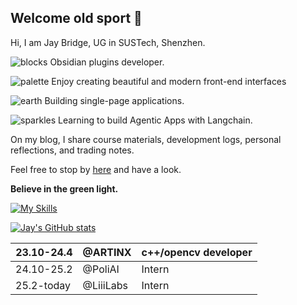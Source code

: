 ## Welcome old sport 👋

Hi, I am Jay Bridge, UG in SUSTech, Shenzhen.

![blocks](https://github.com/user-attachments/assets/c52e32cf-b11f-4eb1-85ef-610b17bc470e) Obsidian plugins developer.

![palette](https://github.com/user-attachments/assets/cf5aa5f6-271a-46e5-83f2-02f503be8d33) Enjoy creating beautiful and modern front-end interfaces

![earth](https://github.com/user-attachments/assets/21076525-4c12-407c-bdfe-50ade1629478) Building single-page applications.

![sparkles](https://github.com/user-attachments/assets/cccbde7b-4b9b-4b32-bcb8-b7f8f95e5f0e) Learning to build Agentic Apps with Langchain.

On my blog, I share course materials, development logs, personal reflections, and trading notes. 

Feel free to stop by [here](https://liubinfighter.github.io/Blog/) and have a look.

**Believe in the green light.**

[![My Skills](https://skillicons.dev/icons?i=obsidian,js,ts,html,css,git,github,python,md,aws,ubuntu,texmacs,langchain)](https://skillicons.dev)



[![Jay's GitHub stats](https://github-readme-stats.vercel.app/api?username=LIUBINfighter)](https://github.com/anuraghazra/github-readme-stats)

|    23.10-24.4  |  @ARTINX   |  c++/opencv developer |
| --- | --- | --- |
|  24.10-25.2   |   @PoliAI   | Intern |
|  25.2-today   |  @LiiiLabs   | Intern |



<!--
**LIUBINfighter/LIUBINfighter** is a ✨ _special_ ✨ repository because its `README.md` (this file) appears on your GitHub profile.

Here are some ideas to get you started:

- 🔭 I’m currently working on ...
- 🌱 I’m currently learning ...  
- 👯 I’m looking to collaborate on ...
- 🤔 I’m looking for help with ...
- 💬 Ask me about ...
- 📫 How to reach me: ...
- 😄 Pronouns: ...
- ⚡ Fun fact: ...
-->

